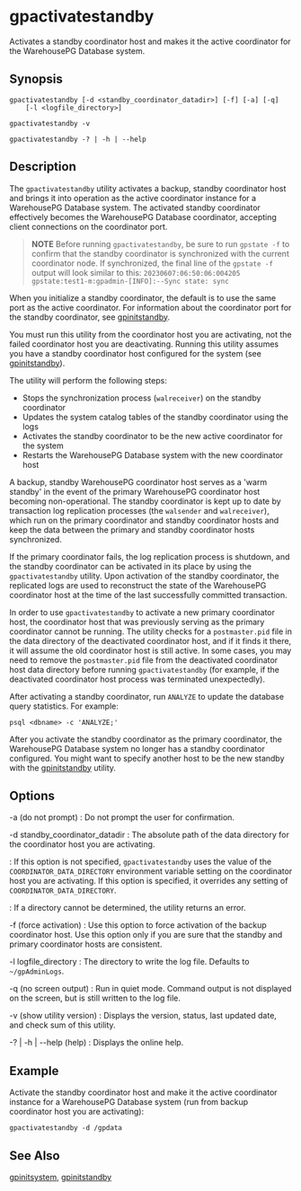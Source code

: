 # gpactivatestandby 

Activates a standby coordinator host and makes it the active coordinator for the WarehousePG Database system.

## <a id="section2"></a>Synopsis 

```
gpactivatestandby [-d <standby_coordinator_datadir>] [-f] [-a] [-q] 
    [-l <logfile_directory>]

gpactivatestandby -v 

gpactivatestandby -? | -h | --help
```

## <a id="section3"></a>Description 

The `gpactivatestandby` utility activates a backup, standby coordinator host and brings it into operation as the active coordinator instance for a WarehousePG Database system. The activated standby coordinator effectively becomes the WarehousePG Database coordinator, accepting client connections on the coordinator port.

>**NOTE**
>Before running `gpactivatestandby`, be sure to run `gpstate -f` to confirm that the standby coordinator is synchronized with the current coordinator node. If synchronized, the final line of the `gpstate -f` output will look similar to this: `20230607:06:50:06:004205 gpstate:test1-m:gpadmin-[INFO]:--Sync state: sync`

When you initialize a standby coordinator, the default is to use the same port as the active coordinator. For information about the coordinator port for the standby coordinator, see [gpinitstandby](gpinitstandby.html). 

You must run this utility from the coordinator host you are activating, not the failed coordinator host you are deactivating. Running this utility assumes you have a standby coordinator host configured for the system \(see [gpinitstandby](gpinitstandby.html)\).

The utility will perform the following steps:

-   Stops the synchronization process \(`walreceiver`\) on the standby coordinator
-   Updates the system catalog tables of the standby coordinator using the logs
-   Activates the standby coordinator to be the new active coordinator for the system
-   Restarts the WarehousePG Database system with the new coordinator host

A backup, standby WarehousePG coordinator host serves as a 'warm standby' in the event of the primary WarehousePG coordinator host becoming non-operational. The standby coordinator is kept up to date by transaction log replication processes \(the `walsender` and `walreceiver`\), which run on the primary coordinator and standby coordinator hosts and keep the data between the primary and standby coordinator hosts synchronized.

If the primary coordinator fails, the log replication process is shutdown, and the standby coordinator can be activated in its place by using the `gpactivatestandby` utility. Upon activation of the standby coordinator, the replicated logs are used to reconstruct the state of the WarehousePG coordinator host at the time of the last successfully committed transaction.

In order to use `gpactivatestandby` to activate a new primary coordinator host, the coordinator host that was previously serving as the primary coordinator cannot be running. The utility checks for a `postmaster.pid` file in the data directory of the deactivated coordinator host, and if it finds it there, it will assume the old coordinator host is still active. In some cases, you may need to remove the `postmaster.pid` file from the deactivated coordinator host data directory before running `gpactivatestandby` \(for example, if the deactivated coordinator host process was terminated unexpectedly\).

After activating a standby coordinator, run `ANALYZE` to update the database query statistics. For example:

```
psql <dbname> -c 'ANALYZE;'
```

After you activate the standby coordinator as the primary coordinator, the WarehousePG Database system no longer has a standby coordinator configured. You might want to specify another host to be the new standby with the [gpinitstandby](gpinitstandby.html) utility.

## <a id="section4"></a>Options 

-a \(do not prompt\)
:   Do not prompt the user for confirmation.

-d standby\_coordinator\_datadir
:   The absolute path of the data directory for the coordinator host you are activating.

:   If this option is not specified, `gpactivatestandby` uses the value of the `COORDINATOR_DATA_DIRECTORY` environment variable setting on the coordinator host you are activating. If this option is specified, it overrides any setting of `COORDINATOR_DATA_DIRECTORY`.

:   If a directory cannot be determined, the utility returns an error.

-f \(force activation\)
:   Use this option to force activation of the backup coordinator host. Use this option only if you are sure that the standby and primary coordinator hosts are consistent.

-l logfile\_directory
:   The directory to write the log file. Defaults to `~/gpAdminLogs`.

-q \(no screen output\)
:   Run in quiet mode. Command output is not displayed on the screen, but is still written to the log file.

-v \(show utility version\)
:   Displays the version, status, last updated date, and check sum of this utility.

-? \| -h \| --help \(help\)
:   Displays the online help.

## <a id="section5"></a>Example 

Activate the standby coordinator host and make it the active coordinator instance for a WarehousePG Database system \(run from backup coordinator host you are activating\):

```
gpactivatestandby -d /gpdata
```

## <a id="section6"></a>See Also 

[gpinitsystem](gpinitsystem.html), [gpinitstandby](gpinitstandby.html)

